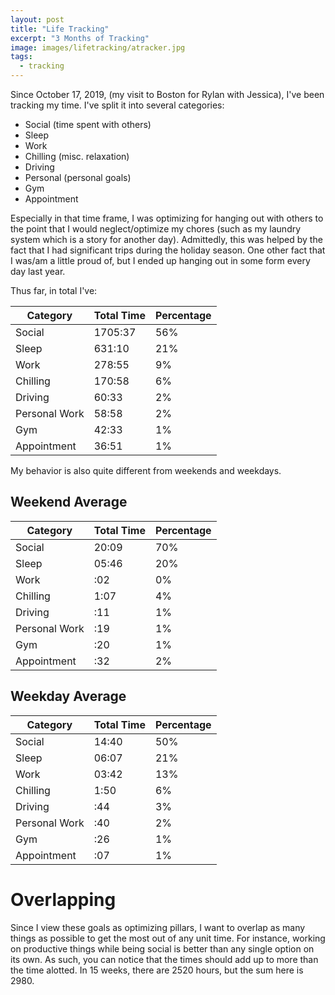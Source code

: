 ```yaml
---
layout: post
title: "Life Tracking"
excerpt: "3 Months of Tracking"
image: images/lifetracking/atracker.jpg
tags: 
  - tracking
---
```

Since October 17, 2019, (my visit to Boston for Rylan with Jessica), I've been tracking my time. I've split it into several categories:
* Social (time spent with others)
* Sleep
* Work
* Chilling (misc. relaxation)
* Driving
* Personal (personal goals)
* Gym
* Appointment

Especially in that time frame, I was optimizing for hanging out with others to the point that I would neglect/optimize my chores (such as
my laundry system which is a story for another day). Admittedly, this was helped by the fact that I had significant trips during the holiday season.
One other fact that I was/am a little proud of, but I ended up hanging out in some form every day last year.

Thus far, in total I've:

|Category   |Total Time |Percentage |
|--------------|--------|-----|
|Social        |1705:37 |56%  |
|Sleep         |631:10  |21%  |
|Work          |278:55  |9%   |
|Chilling      |170:58  |6%   |
|Driving       |60:33   |2%   |
|Personal Work |58:58   |2%   |
|Gym           |42:33   |1%   |
|Appointment   |36:51   |1%   |

My behavior is also quite different from weekends and weekdays.

## Weekend Average

|Category   |Total Time |Percentage |
|--------------|--------|-----|
|Social        |20:09|70%  |
|Sleep         |05:46|20%  |
|Work          |:02|0%   |
|Chilling      |1:07|4%   |
|Driving       |:11|1%   |
|Personal Work |:19|1%   |
|Gym           |:20|1%   |
|Appointment   |:32|2%   |

## Weekday Average

|Category   |Total Time |Percentage |
|--------------|--------|-----|
|Social        |14:40|50%  |
|Sleep         |06:07|21%  |
|Work          |03:42|13%  |
|Chilling      |1:50|6%  |
|Driving       |:44|3%  |
|Personal Work |:40|2%  |
|Gym           |:26|1%  |
|Appointment   |:07|1%  |

# Overlapping
Since I view these goals as optimizing pillars, I want to overlap as many things as possible to get the most out of any unit time. For instance, 
working on productive things while being social is better than any single option on its own. As such, you can notice that the times should
add up to more than the time alotted. In 15 weeks, there are 2520 hours, but the sum here is 2980.
